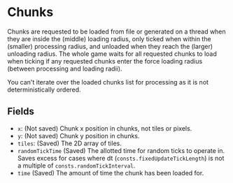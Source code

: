 # Chunks

Chunks are requested to be loaded from file or generated on a thread when they are inside the (middle) loading radius, only ticked when within the (smaller) processing radius, and unloaded when they reach the (larger) unloading radius.
The whole game waits for all requested chunks to load when ticking if any requested chunks enter the force loading radius (between processing and loading radii).

You can't iterate over the loaded chunks list for processing as it is not deterministically ordered.

## Fields

- `x`: (Not saved) Chunk x position in chunks, not tiles or pixels.
- `y`: (Not saved) Chunk y position in chunks.
- `tiles`: (Saved) The 2D array of tiles.
- `randomTickTime` (Saved) The allotted time for random ticks to operate in.
	Saves excess for cases where dt (`consts.fixedUpdateTickLength`) is not a multiple of `consts.randomTickInterval`.
- `time` (Saved) The amount of time the chunk has been loaded for.

